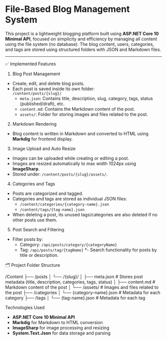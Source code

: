 # File-Based Blog Management System

This project is a lightweight blogging platform built using **ASP.NET Core 10 Minimal API**, focused on simplicity and efficiency by managing all content using the file system (no database). The blog content, users, categories, and tags are stored using structured folders with JSON and Markdown files.

---

✅ Implemented Features

1. Blog Post Management
- Create, edit, and delete blog posts.
- Each post is saved inside its own folder:  
  `/content/posts/{slug}/`
  - `meta.json`: Contains title, description, slug, category, tags, status (published/draft), etc.
  - `content.md`: Contains the Markdown content of the post.
  - `assets/`: Folder for storing images and files related to the post.

2. Markdown Rendering
- Blog content is written in Markdown and converted to HTML using **Markdig** for frontend display.

3. Image Upload and Auto Resize
- Images can be uploaded while creating or editing a post.
- Images are resized automatically to max width 1024px using **ImageSharp**.
- Stored under: `/content/posts/{slug}/assets/`.

4. Categories and Tags
- Posts are categorized and tagged.
- Categories and tags are stored as individual JSON files:
  - `/content/categories/{category-name}.json`
  - `/content/tags/{tag-name}.json`
- When deleting a post, its unused tags/categories are also deleted if no other posts use them.

 5. Post Search and Filtering
- Filter posts by:
  - Category: `/api/posts/category/{categoryName}`
  - Tag: `/api/posts/tag/{tagName}`
 *- Search functionality for posts by title or description. 

🗂️ Project Folder Structure

/Content
├── /posts
│   └── /{slug}/
│       ├── meta.json       # Stores post metadata (title, description, categories, tags, status)
│       ├── content.md      # Markdown content of the post
│       └── /assets/        # Images and files related to the post
├── /categories
│   └── {category-name}.json  # Metadata for each category
├── /tags
│   └── {tag-name}.json       # Metadata for each tag

Technologies Used

- **ASP.NET Core 10 Minimal API**
- **Markdig** for Markdown to HTML conversion
- **ImageSharp** for image processing and resizing
- **System.Text.Json** for data storage and parsing 
